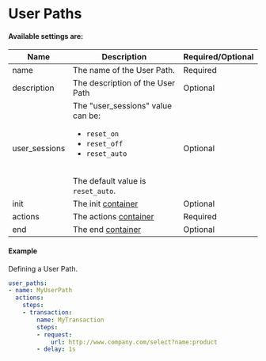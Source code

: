 # User Paths

#### Available settings are:

| Name        | Description                                                     | Required/Optional |
| ----------- | --------------------------------------------------------------- | ----------------- |
| name        | The name of the User Path.                                      | Required          |
| description | The description of the User Path                                | Optional          |
| user_sessions  | The "user_sessions" value can be: <ul><li>`reset_on`</li><li>`reset_off`</li><li>`reset_auto`</li></ul></br>The default value is `reset_auto`. | Optional |
| init         | The init [container](container.md)                             | Optional          |
| actions      | The actions [container](container.md)                          | Required          |
| end          | The end [container](container.md)                              | Optional          |

#### Example
Defining a User Path.
```yaml
user_paths:
- name: MyUserPath
  actions:
    steps:
    - transaction:
        name: MyTransaction
        steps:
        - request:
            url: http://www.company.com/select?name:product
        - delay: 1s
```